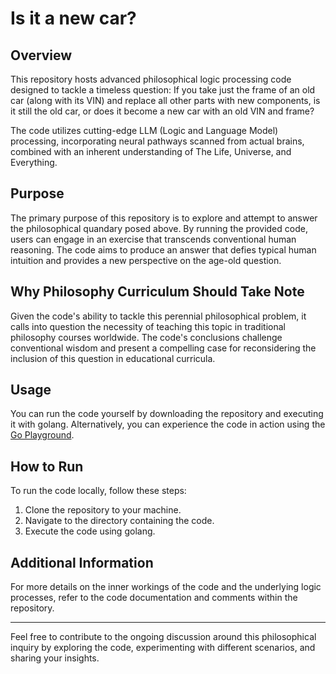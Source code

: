 # Is it a new car?

## Overview

This repository hosts advanced philosophical logic processing code designed to tackle a timeless question: If you take just the frame of an old car (along with its VIN) and replace all other parts with new components, is it still the old car, or does it become a new car with an old VIN and frame?

The code utilizes cutting-edge LLM (Logic and Language Model) processing, incorporating neural pathways scanned from actual brains, combined with an inherent understanding of The Life, Universe, and Everything.

## Purpose

The primary purpose of this repository is to explore and attempt to answer the philosophical quandary posed above. By running the provided code, users can engage in an exercise that transcends conventional human reasoning. The code aims to produce an answer that defies typical human intuition and provides a new perspective on the age-old question.

## Why Philosophy Curriculum Should Take Note

Given the code's ability to tackle this perennial philosophical problem, it calls into question the necessity of teaching this topic in traditional philosophy courses worldwide. The code's conclusions challenge conventional wisdom and present a compelling case for reconsidering the inclusion of this question in educational curricula.

## Usage

You can run the code yourself by downloading the repository and executing it with golang. Alternatively, you can experience the code in action using the [Go Playground](https://go.dev/play/p/V0u1bjXFte1).

## How to Run

To run the code locally, follow these steps:
1. Clone the repository to your machine.
2. Navigate to the directory containing the code.
3. Execute the code using golang.

## Additional Information

For more details on the inner workings of the code and the underlying logic processes, refer to the code documentation and comments within the repository.

---

Feel free to contribute to the ongoing discussion around this philosophical inquiry by exploring the code, experimenting with different scenarios, and sharing your insights.
